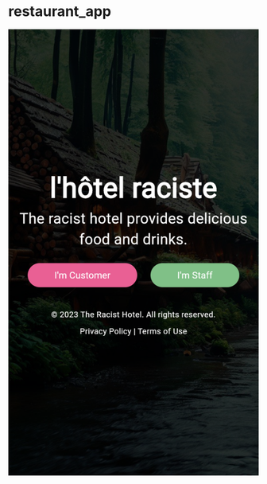 # restaurant_app

![Home Page - It has fancy animations too, but cant display in 1 image](documentation/home_page_iphone_se.png)


